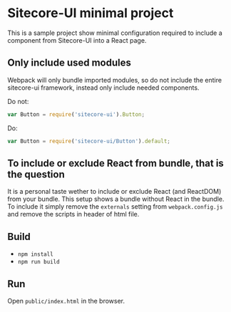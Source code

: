 # Sitecore-UI minimal project

This is a sample project show minimal configuration required to include a component from Sitecore-UI into a React page.

## Only include used modules

Webpack will only bundle imported modules, so do not include the entire sitecore-ui framework, instead only include needed components.

Do not:
```javascript
var Button = require('sitecore-ui').Button;
```

Do:
```javascript
var Button = require('sitecore-ui/Button').default;
```

## To include or exclude React from bundle, that is the question

It is a personal taste wether to include or exclude React (and ReactDOM) from your bundle.
This setup shows a bundle without React in the bundle. To include it simply remove the `externals` setting from `webpack.config.js` and remove the scripts in header of html file.

## Build

* `npm install`
* `npm run build`

## Run
Open `public/index.html` in the browser.
